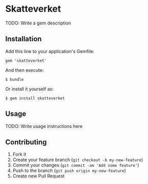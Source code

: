 # Skatteverket

TODO: Write a gem description

## Installation

Add this line to your application's Gemfile:

    gem 'skatteverket'

And then execute:

    $ bundle

Or install it yourself as:

    $ gem install skatteverket

## Usage

TODO: Write usage instructions here

## Contributing

1. Fork it
2. Create your feature branch (`git checkout -b my-new-feature`)
3. Commit your changes (`git commit -am 'Add some feature'`)
4. Push to the branch (`git push origin my-new-feature`)
5. Create new Pull Request
